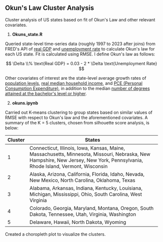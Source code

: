 ## **Okun's Law Cluster Analysis**

Cluster analysis of US states based on fit of Okun's Law and other relevant covariates. 

1. **Okuns_state.R**

Queried state-level time-series data (roughly 1997 to 2023 after joins) from FRED's API of [real GDP](https://fred.stlouisfed.org/series/CARGSP) and [unemployment rate](https://fred.stlouisfed.org/release/tables?rid=112&eid=1195039) to calculate Okun's law for each US state. Fit is calculated using RMSE. I define Okun's law as follows:

$$
\Delta \\% \text{Real GDP} = 0.03 - 2 * \Delta \text{Unemployment Rate}
$$

Other covariates of interest are the state-level average growth rates of [population levels](https://fred.stlouisfed.org/release/tables?rid=118&eid=259194), [real median household income](https://fred.stlouisfed.org/release/tables?rid=249&eid=259515), and [PCE (Personal Consumption Expenditure)](https://fred.stlouisfed.org/release/tables?rid=391&eid=216084), in addition to the median [number of degrees attained at the bachelor's level or higher](https://fred.stlouisfed.org/release/tables?rid=330&eid=391444).  

2. **okuns.ipynb**

Carried out K-means clustering to group states based on similar values of RMSE with respect to Okun's law and the aforementioned covariates. A summary of the K = 5 clusters, chosen from silhouette score analysis, is below: 

| Cluster      | States |
| ----------- | ----------- |
| 1      | Connecticut, Illinois, Iowa, Kansas, Maine, Massachusetts, Minnesota, Missouri, Nebraska, New Hampshire, New Jersey, New York, Pennsylvania, Rhode Island, Vermont, Wisconsin      |
| 2   | Alaska, Arizona, California, Florida, Idaho, Nevada, New Mexico, North Carolina, Oklahoma, Texas |
| 3  | Alabama, Arkansas, Indiana, Kentucky, Louisiana, Michigan, Mississippi, Ohio, South Carolina, West Virginia      |
| 4   | Colorado, Georgia, Maryland, Montana, Oregon, South Dakota, Tennessee, Utah, Virginia, Washington      | 
| 5  | Delaware, Hawaii, North Dakota, Wyoming        |

Created a choropleth plot to visualize the clusters. 

